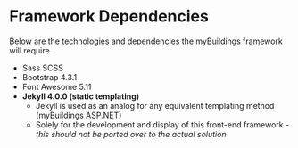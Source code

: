 # Framework Dependencies
Below are the technologies and dependencies the myBuildings framework will require.
* Sass SCSS
* Bootstrap 4.3.1
* Font Awesome 5.11
* **Jekyll 4.0.0 (static templating)**
	* Jekyll is used as an analog for any equivalent templating method (myBuildings ASP.NET)
	* Solely for the development and display of this front-end framework - *this should not be ported over to the actual solution*

